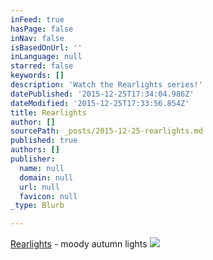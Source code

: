 ```yaml
---
inFeed: true
hasPage: false
inNav: false
isBasedOnUrl: ''
inLanguage: null
starred: false
keywords: []
description: 'Watch the Rearlights series!'
datePublished: '2015-12-25T17:34:04.986Z'
dateModified: '2015-12-25T17:33:56.854Z'
title: Rearlights
author: []
sourcePath: _posts/2015-12-25-rearlights.md
published: true
authors: []
publisher:
  name: null
  domain: null
  url: null
  favicon: null
_type: Blurb

---
```

[Rearlights][0] - moody autumn lights
![](https://s3-us-west-2.amazonaws.com/the-grid-img/p/b76288da391237a3115566b22e3a5539aeba3719.jpg)

[0]: https://thegrid.ai/gegenlicht/test/